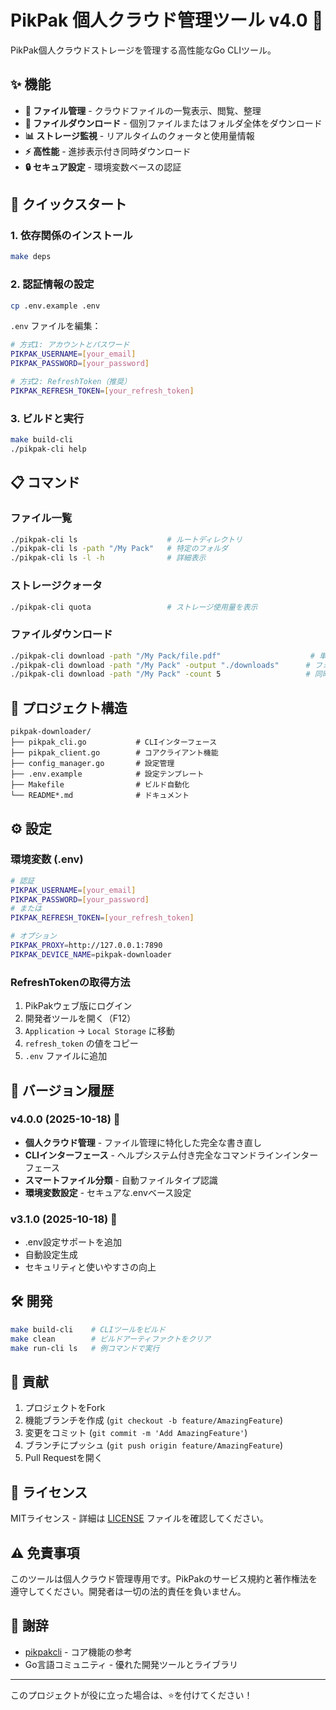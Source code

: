 # PikPak 個人クラウド管理ツール v4.0 🚀

PikPak個人クラウドストレージを管理する高性能なGo CLIツール。

## ✨ 機能

- **📁 ファイル管理** - クラウドファイルの一覧表示、閲覧、整理
- **💾 ファイルダウンロード** - 個別ファイルまたはフォルダ全体をダウンロード
- **📊 ストレージ監視** - リアルタイムのクォータと使用量情報
- **⚡ 高性能** - 進捗表示付き同時ダウンロード
- **🔒 セキュア設定** - 環境変数ベースの認証

## 🚀 クイックスタート

### 1. 依存関係のインストール
```bash
make deps
```

### 2. 認証情報の設定
```bash
cp .env.example .env
```

`.env` ファイルを編集：
```bash
# 方式1: アカウントとパスワード
PIKPAK_USERNAME=[your_email]
PIKPAK_PASSWORD=[your_password]

# 方式2: RefreshToken（推奨）
PIKPAK_REFRESH_TOKEN=[your_refresh_token]
```

### 3. ビルドと実行
```bash
make build-cli
./pikpak-cli help
```

## 📋 コマンド

### ファイル一覧
```bash
./pikpak-cli ls                    # ルートディレクトリ
./pikpak-cli ls -path "/My Pack"   # 特定のフォルダ
./pikpak-cli ls -l -h              # 詳細表示
```

### ストレージクォータ
```bash
./pikpak-cli quota                 # ストレージ使用量を表示
```

### ファイルダウンロード
```bash
./pikpak-cli download -path "/My Pack/file.pdf"                    # 単一ファイル
./pikpak-cli download -path "/My Pack" -output "./downloads"      # フォルダ全体
./pikpak-cli download -path "/My Pack" -count 5                   # 同時実行数設定
```

## 📁 プロジェクト構造

```
pikpak-downloader/
├── pikpak_cli.go           # CLIインターフェース
├── pikpak_client.go        # コアクライアント機能
├── config_manager.go       # 設定管理
├── .env.example            # 設定テンプレート
├── Makefile                # ビルド自動化
└── README*.md              # ドキュメント
```

## ⚙️ 設定

### 環境変数 (.env)
```bash
# 認証
PIKPAK_USERNAME=[your_email]
PIKPAK_PASSWORD=[your_password]
# または
PIKPAK_REFRESH_TOKEN=[your_refresh_token]

# オプション
PIKPAK_PROXY=http://127.0.0.1:7890
PIKPAK_DEVICE_NAME=pikpak-downloader
```

### RefreshTokenの取得方法
1. PikPakウェブ版にログイン
2. 開発者ツールを開く（F12）
3. `Application` → `Local Storage` に移動
4. `refresh_token` の値をコピー
5. `.env` ファイルに追加

## 🔄 バージョン履歴

### v4.0.0 (2025-10-18) 🎯
- **個人クラウド管理** - ファイル管理に特化した完全な書き直し
- **CLIインターフェース** - ヘルプシステム付き完全なコマンドラインインターフェース
- **スマートファイル分類** - 自動ファイルタイプ認識
- **環境変数設定** - セキュアな.envベース設定

### v3.1.0 (2025-10-18) 🌟
- .env設定サポートを追加
- 自動設定生成
- セキュリティと使いやすさの向上

## 🛠️ 開発

```bash
make build-cli    # CLIツールをビルド
make clean        # ビルドアーティファクトをクリア
make run-cli ls   # 例コマンドで実行
```

## 🤝 貢献

1. プロジェクトをFork
2. 機能ブランチを作成 (`git checkout -b feature/AmazingFeature`)
3. 変更をコミット (`git commit -m 'Add AmazingFeature'`)
4. ブランチにプッシュ (`git push origin feature/AmazingFeature`)
5. Pull Requestを開く

## 📄 ライセンス

MITライセンス - 詳細は [LICENSE](LICENSE) ファイルを確認してください。

## ⚠️ 免責事項

このツールは個人クラウド管理専用です。PikPakのサービス規約と著作権法を遵守してください。開発者は一切の法的責任を負いません。

## 🙏 謝辞

- [pikpakcli](https://github.com/52funny/pikpakcli) - コア機能の参考
- Go言語コミュニティ - 優れた開発ツールとライブラリ

---

このプロジェクトが役に立った場合は、⭐️を付けてください！